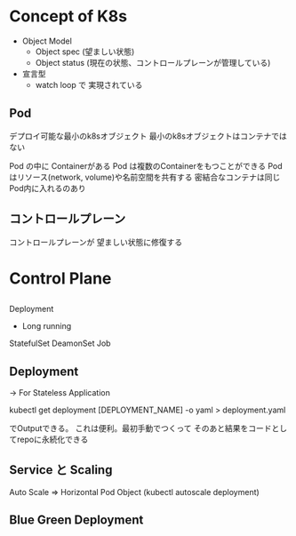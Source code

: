# Concept of K8s
- Object Model
    - Object spec (望ましい状態)
    - Object status (現在の状態、コントロールプレーンが管理している)
- 宣言型
    - watch loop で 実現されている


## Pod 
デプロイ可能な最小のk8sオブジェクト
最小のk8sオブジェクトはコンテナではない

Pod の中に Containerがある
Pod は複数のContainerをもつことができる
Pod はリソース(network, volume)や名前空間を共有する
密結合なコンテナは同じPod内に入れるのあり

## コントロールプレーン
コントロールプレーンが 望ましい状態に修復する


# Control Plane



## 
Deployment
- Long running 

StatefulSet
DeamonSet
Job


## Deployment
-> For Stateless Application


kubectl get deployment [DEPLOYMENT_NAME] -o yaml > deployment.yaml 

でOutputできる。
これは便利。最初手動でつくって そのあと結果をコードとしてrepoに永続化できる


## Service と Scaling

Auto Scale => Horizontal Pod Object (kubectl autoscale deployment)


## Blue Green Deployment

